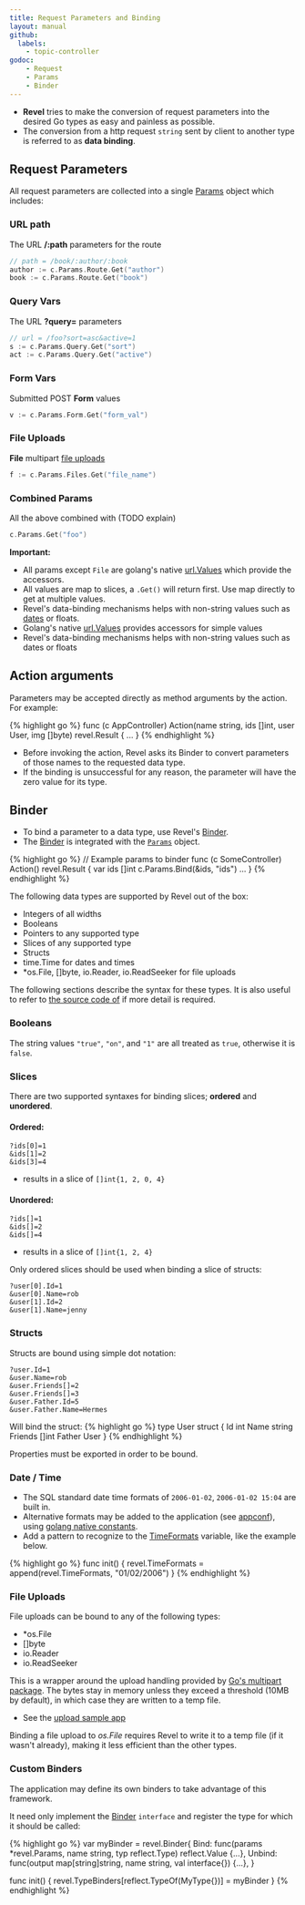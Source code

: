```yaml
---
title: Request Parameters and Binding
layout: manual
github:
  labels:
    - topic-controller
godoc: 
    - Request
    - Params
    - Binder
---
```


- **Revel** tries to make the conversion of request 
  parameters into the desired Go types as easy and painless as possible. 
- The conversion from a http request `string` sent 
  by client to another type is referred to as **data binding**.

## Request Parameters

All request parameters are collected into a single [Params](https://godoc.org/github.com/revel/revel#Params) object which includes:


### URL path

The URL **/:path** parameters for the route

```go
// path = /book/:author/:book
author := c.Params.Route.Get("author")
book := c.Params.Route.Get("book")
```

### Query Vars

The URL **?query=** parameters

```go
// url = /foo?sort=asc&active=1
s := c.Params.Query.Get("sort")
act := c.Params.Query.Get("active")
```

### Form Vars

Submitted POST **Form** values
```go
v := c.Params.Form.Get("form_val")
```

### File Uploads

**File** multipart [file uploads](#file_uploads)

```go
f := c.Params.Files.Get("file_name")
```

### Combined Params

All the above combined with (TODO explain)
```go
c.Params.Get("foo")
```



**Important:**

- All params except `File` are golang's native [url.Values](http://www.golang.org/pkg/net/url/#Values) which provide the accessors.
- All values are map to slices, a `.Get()` will return first. Use map directly to get at multiple values.
- Revel's data-binding mechanisms helps with non-string values such as [dates](#date_time) or floats.
- Golang's native [url.Values](http://www.golang.org/pkg/net/url/#Values) provides accessors for simple values
- Revel's data-binding mechanisms helps with non-string values such as dates or floats

## Action arguments

Parameters may be accepted directly as method arguments by the action.  For
example:

{% highlight go %}
func (c AppController) Action(name string, ids []int, user User, img []byte) revel.Result {
	...
}
{% endhighlight %}

- Before invoking the action, Revel asks its Binder to convert parameters of those names to the requested data type.  
- If the binding is unsuccessful for any reason, the parameter will have the zero value for its type.


<a name="binder"></a>

## Binder

- To bind a parameter to a data type, use Revel's [Binder](https://godoc.org/github.com/revel/revel#Binder).  
- The [Binder](https://godoc.org/github.com/revel/revel#Binder) is integrated with the [`Params`](https://godoc.org/github.com/revel/revel#Params) object.

{% highlight go %}
// Example params to binder
func (c SomeController) Action() revel.Result {
	var ids []int
	c.Params.Bind(&ids, "ids")
	...
}
{% endhighlight %}

The following data types are supported by Revel out of the box:

* Integers of all widths
* Booleans
* Pointers to any supported type
* Slices of any supported type
* Structs
* time.Time for dates and times
* \*os.File, \[\]byte, io.Reader, io.ReadSeeker for file uploads

The following sections describe the syntax for these types.  It is also useful
to refer to [the source code of](../docs/src/binder.html) if more detail is required.

### Booleans

The string values `"true"`, `"on"`, and `"1"` are all treated as `true`,  otherwise it is `false`.

### Slices

There are two supported syntaxes for binding slices; **ordered** and **unordered**.

#### Ordered:

	?ids[0]=1
	&ids[1]=2
	&ids[3]=4

- results in a slice of `[]int{1, 2, 0, 4}`

#### Unordered:

	?ids[]=1
	&ids[]=2
	&ids[]=4

- results in a slice of `[]int{1, 2, 4}`

<div class="alert alert-warning"><span class="glyphicon glyphicon-info-sign" aria-hidden="true"></span> Only ordered slices should be used when binding a slice of structs:</div>

	?user[0].Id=1
	&user[0].Name=rob
	&user[1].Id=2
	&user[1].Name=jenny

### Structs

Structs are bound using simple dot notation:

	?user.Id=1
	&user.Name=rob
	&user.Friends[]=2
	&user.Friends[]=3
	&user.Father.Id=5
	&user.Father.Name=Hermes

Will bind the struct:
{% highlight go %}
type User struct {
    Id int
    Name string
    Friends []int
    Father User
}
{% endhighlight %}

<div class="alert alert-warning"><span class="glyphicon glyphicon-info-sign" aria-hidden="true"></span> Properties must be exported in order to be bound.</div>

<a name="date_time"></a>

### Date / Time

- The SQL standard date time formats of `2006-01-02`, `2006-01-02 15:04` are built in.
- Alternative formats may be added to the application (see [appconf](appconf.html#formatting)), using [golang native constants](http://golang.org/pkg/time/#pkg-constants).  
- Add a pattern to recognize to the [TimeFormats](https://godoc.org/github.com/revel/revel#TimeFormats) variable, like the example below.

{% highlight go %}
func init() {
    revel.TimeFormats = append(revel.TimeFormats, "01/02/2006")
}
{% endhighlight %}


<a name="file_uploads"></a>

### File Uploads

File uploads can be bound to any of the following types:

* \*os.File
* \[\]byte
* io.Reader
* io.ReadSeeker

This is a wrapper around the upload handling provided by
[Go's multipart package](http://golang.org/pkg/mime/multipart/).  The bytes
stay in memory unless they exceed a threshold (10MB by default), in which case
they are written to a temp file.

- See the [upload sample app](https://github.com/revel/examples/tree/master/upload)

<div class="alert alert-warning"><span class="glyphicon glyphicon-info-sign" aria-hidden="true"></span> Binding a file upload to <i>os.File</i> requires Revel to write it to a
temp file (if it wasn't already), making it less efficient than the other types.</div>

### Custom Binders

The application may define its own binders to take advantage of this framework.

It need only implement the [Binder](https://godoc.org/github.com/revel/revel#Binder) `interface` and register the type for which it
should be called:

{% highlight go %}
var myBinder = revel.Binder{
	Bind: func(params *revel.Params, name string, typ reflect.Type) reflect.Value {...},
	Unbind: func(output map[string]string, name string, val interface{}) {...},
}

func init() {
	revel.TypeBinders[reflect.TypeOf(MyType{})] = myBinder
}
{% endhighlight %}

